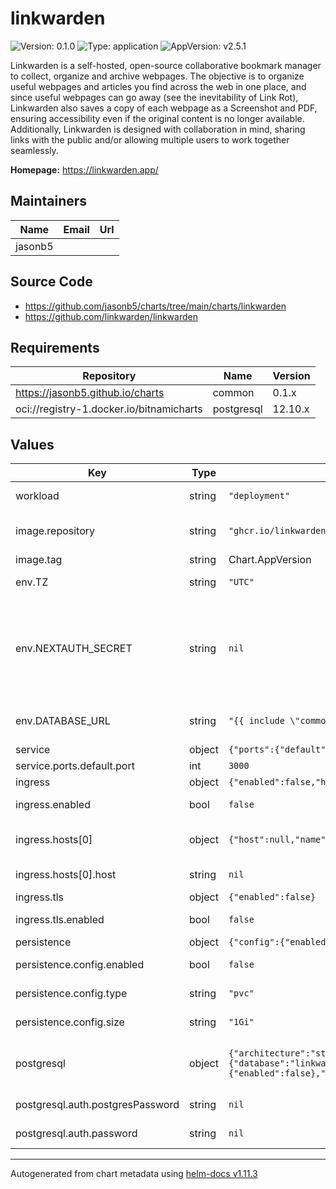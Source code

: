 # linkwarden

![Version: 0.1.0](https://img.shields.io/badge/Version-0.1.0-informational?style=flat-square) ![Type: application](https://img.shields.io/badge/Type-application-informational?style=flat-square) ![AppVersion: v2.5.1](https://img.shields.io/badge/AppVersion-v2.5.1-informational?style=flat-square)

Linkwarden is a self-hosted, open-source collaborative bookmark manager to collect, organize and archive webpages. The objective is to organize useful webpages and articles you find across the web in one place, and since useful webpages can go away (see the inevitability of Link Rot), Linkwarden also saves a copy of each webpage as a Screenshot and PDF, ensuring accessibility even if the original content is no longer available. Additionally, Linkwarden is designed with collaboration in mind, sharing links with the public and/or allowing multiple users to work together seamlessly.

**Homepage:** <https://linkwarden.app/>

## Maintainers

| Name | Email | Url |
| ---- | ------ | --- |
| jasonb5 |  |  |

## Source Code

* <https://github.com/jasonb5/charts/tree/main/charts/linkwarden>
* <https://github.com/linkwarden/linkwarden>

## Requirements

| Repository | Name | Version |
|------------|------|---------|
| https://jasonb5.github.io/charts | common | 0.1.x |
| oci://registry-1.docker.io/bitnamicharts | postgresql | 12.10.x |

## Values

| Key | Type | Default | Description |
|-----|------|---------|-------------|
| workload | string | `"deployment"` | The default [workload](https://jasonb5.github.io/charts/site/guide/common-library/#workload) type |
| image.repository | string | `"ghcr.io/linkwarden/linkwarden"` | Container image repository |
| image.tag | string | Chart.AppVersion | Image tag |
| env.TZ | string | `"UTC"` | Set the timezone |
| env.NEXTAUTH_SECRET | string | `nil` | Secret key used to hash tokens, sign/encrypt cookies and generate cryptogrphic keys |
| env.DATABASE_URL | string | `"{{ include \"common.postgresql.url\" . }}"` | Url for postgresql database |
| service | object | `{"ports":{"default":{"port":3000}}}` | [Service](https://jasonb5.github.io/charts/site/guide/common-library/#service) |
| service.ports.default.port | int | `3000` | Default port |
| ingress | object | `{"enabled":false,"hosts":[{"host":null,"name":"default"}],"tls":{"enabled":false}}` | [Ingress](https://jasonb5.github.io/charts/site/guide/common-library/#ingress) |
| ingress.enabled | bool | `false` | Enable/disable ingress |
| ingress.hosts[0] | object | `{"host":null,"name":"default"}` | Reference default service |
| ingress.hosts[0].host | string | `nil` | Ingress hostname |
| ingress.tls | object | `{"enabled":false}` | [TLS](https://jasonb5.github.io/charts/site/guide/common-library/#tls) |
| ingress.tls.enabled | bool | `false` | Enable/disable tls |
| persistence | object | `{"config":{"enabled":false,"size":"1Gi","type":"pvc"}}` | [Persistence](https://jasonb5.github.io/charts/site/guide/common-library/#persistence) |
| persistence.config.enabled | bool | `false` | Enable/disable persistence |
| persistence.config.type | string | `"pvc"` | Type of volume mount |
| persistence.config.size | string | `"1Gi"` | Size of volume |
| postgresql | object | `{"architecture":"standalone","auth":{"database":"linkwarden","password":null,"postgresPassword":null,"username":"linkwarden"},"enabled":true,"metrics":{"enabled":false},"primary":{"persistence":{"enabled":false}},"readReplicas":{"persistence":{"enabled":false}}}` | PostgreSQL server, see Bitnami chart for [values](https://github.com/bitnami/charts/tree/main/bitnami/postgresql#parameters) |
| postgresql.auth.postgresPassword | string | `nil` | Root database password |
| postgresql.auth.password | string | `nil` | Database password |

----------------------------------------------
Autogenerated from chart metadata using [helm-docs v1.11.3](https://github.com/norwoodj/helm-docs/releases/v1.11.3)
